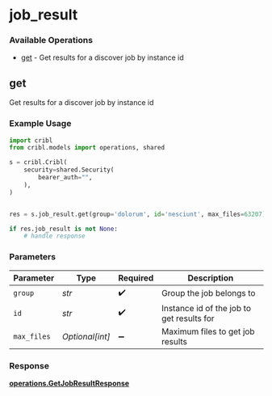 # job_result

### Available Operations

* [get](#get) - Get results for a discover job by instance id

## get

Get results for a discover job by instance id

### Example Usage

```python
import cribl
from cribl.models import operations, shared

s = cribl.Cribl(
    security=shared.Security(
        bearer_auth="",
    ),
)


res = s.job_result.get(group='dolorum', id='nesciunt', max_files=63207)

if res.job_result is not None:
    # handle response
```

### Parameters

| Parameter                                 | Type                                      | Required                                  | Description                               |
| ----------------------------------------- | ----------------------------------------- | ----------------------------------------- | ----------------------------------------- |
| `group`                                   | *str*                                     | :heavy_check_mark:                        | Group the job belongs to                  |
| `id`                                      | *str*                                     | :heavy_check_mark:                        | Instance id of the job to get results for |
| `max_files`                               | *Optional[int]*                           | :heavy_minus_sign:                        | Maximum files to get job results          |


### Response

**[operations.GetJobResultResponse](../../models/operations/getjobresultresponse.md)**

